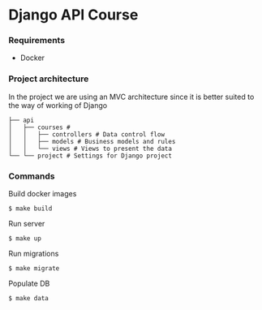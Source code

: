 # Django API Course

### Requirements
* Docker

### Project architecture
In the project we are using an MVC architecture since it is better suited to the way of working of Django

~~~~shell
├── api
│   ├── courses # 
│   │   ├── controllers # Data control flow
│   │   ├── models # Business models and rules
│   │   └── views # Views to present the data
└── └── project # Settings for Django project
~~~~

### Commands

Build docker images
~~~~shell
$ make build
~~~~

Run server
~~~~shell
$ make up
~~~~

Run migrations
~~~~shell
$ make migrate
~~~~

Populate DB
~~~~shell
$ make data
~~~~
